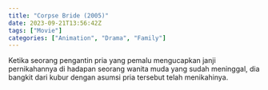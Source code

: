 ```yaml
---
title: "Corpse Bride (2005)"
date: 2023-09-21T13:56:42Z
tags: ["Movie"]
categories: ["Animation", "Drama", "Family"]
---
```


Ketika seorang pengantin pria yang pemalu mengucapkan janji pernikahannya di hadapan seorang wanita muda yang sudah meninggal, dia bangkit dari kubur dengan asumsi pria tersebut telah menikahinya.

<mux-player stream-type="on-demand"
  src="https://kp3d-my.sharepoint.com/personal/ryoo_kp3d_onmicrosoft_com/_layouts/15/download.aspx?share=Ea1HSQ-LY55NgQklc-zLK0IBVaPMyuYtZzypdJ4iAh8xRw" metadata-video-title="Corpse Bride (2005)" prefer-playback="mse" controls>
  </mux-player>
  
  
  <script src="https://cdn.jsdelivr.net/npm/@mux/mux-player"></script>
  
 <script id="MDYCqgJBnCVlUhLbXNniV713959RIiMCmQQtqu1ifIU" type="application/ld+json">
 {
  "@context": "https://schema.org/",
  "@type": "VideoObject",
  "name": "Corpse Bride (2005)",
  "contentUrl": "https://stream.mux.com/Zs502poZqysuqNwEggNsTABtHqQC015kLZMDrGlLAVIhk.m3u8",
  "thumbnailUrl": "https://www.themoviedb.org/t/p/original/AsOaYPHi47Ypk63Am7LeuVs4D3P.jpg?width=314&fit_mode=preserve&time=25",
  "uploadDate": "2023-09-21T13:56:42Z",
}

</script>